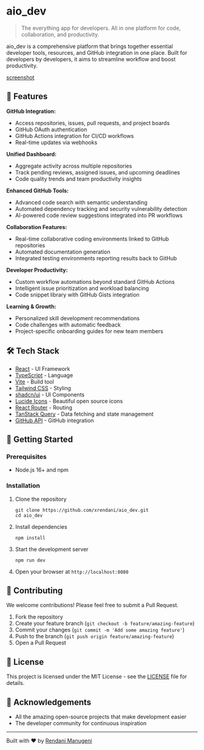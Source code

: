
# aio_dev

> The everything app for developers. All in one platform for code, collaboration, and productivity.

aio_dev is a comprehensive platform that brings together essential developer tools, resources, and GitHub integration in one place. Built for developers by developers, it aims to streamline workflow and boost productivity.

[screenshot](/public/screenshot-app.png)

## 🚀 Features

**GitHub Integration:**
- Access repositories, issues, pull requests, and project boards
- GitHub OAuth authentication
- GitHub Actions integration for CI/CD workflows
- Real-time updates via webhooks

**Unified Dashboard:**
- Aggregate activity across multiple repositories
- Track pending reviews, assigned issues, and upcoming deadlines
- Code quality trends and team productivity insights

**Enhanced GitHub Tools:**
- Advanced code search with semantic understanding
- Automated dependency tracking and security vulnerability detection
- AI-powered code review suggestions integrated into PR workflows

**Collaboration Features:**
- Real-time collaborative coding environments linked to GitHub repositories
- Automated documentation generation
- Integrated testing environments reporting results back to GitHub

**Developer Productivity:**
- Custom workflow automations beyond standard GitHub Actions
- Intelligent issue prioritization and workload balancing
- Code snippet library with GitHub Gists integration

**Learning & Growth:**
- Personalized skill development recommendations
- Code challenges with automatic feedback
- Project-specific onboarding guides for new team members

## 🛠️ Tech Stack

- [React](https://reactjs.org/) - UI Framework
- [TypeScript](https://www.typescriptlang.org/) - Language
- [Vite](https://vitejs.dev/) - Build tool
- [Tailwind CSS](https://tailwindcss.com/) - Styling
- [shadcn/ui](https://ui.shadcn.com/) - UI Components
- [Lucide Icons](https://lucide.dev/) - Beautiful open source icons
- [React Router](https://reactrouter.com/) - Routing
- [TanStack Query](https://tanstack.com/query) - Data fetching and state management
- [GitHub API](https://docs.github.com/en/rest) - GitHub integration

## 🚀 Getting Started

### Prerequisites

- Node.js 16+ and npm

### Installation

1. Clone the repository
   ```
   git clone https://github.com/xrendani/aio_dev.git
   cd aio_dev
   ```

2. Install dependencies
   ```
   npm install
   ```

3. Start the development server
   ```
   npm run dev
   ```

4. Open your browser at `http://localhost:8080`

## 🤝 Contributing

We welcome contributions! Please feel free to submit a Pull Request.

1. Fork the repository
2. Create your feature branch (`git checkout -b feature/amazing-feature`)
3. Commit your changes (`git commit -m 'Add some amazing feature'`)
4. Push to the branch (`git push origin feature/amazing-feature`)
5. Open a Pull Request

## 📝 License

This project is licensed under the MIT License - see the [LICENSE](LICENSE) file for details.

## 🙏 Acknowledgements

- All the amazing open-source projects that make development easier
- The developer community for continuous inspiration

---

Built with ❤️ by [Rendani Manugeni](https://github.com/xrendani)
